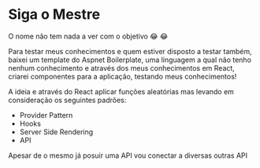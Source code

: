 # Siga o Mestre
 O nome não tem nada a ver com o objetivo 😂 😂
 
 Para testar meus conhecimentos e quem estiver disposto a testar também, baixei um template do Aspnet Boilerplate, uma linguagem a qual não tenho nenhum conhecimento e através dos meus conhecimentos em React, criarei componentes para a aplicação, testando meus conhecimentos!

 A ideia e através do React aplicar funções aleatórias mas levando em consideração os seguintes padrões:

 <ul>
  <li>Provider Pattern</li>
  <li>Hooks</li>
  <li>Server Side Rendering</li>
  <li>API</li>
 </ul>

 Apesar de o mesmo já posuir uma API vou conectar a diversas outras API
